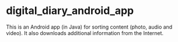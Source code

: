 # digital_diary_android_app
This is an Android app (in Java) for sorting content (photo, audio and video). 
It also downloads additional information from the Internet.
